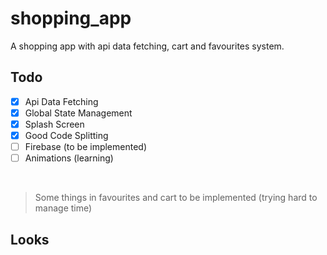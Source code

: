 # shopping_app

A shopping app with api data fetching, cart and favourites system.

## Todo

* [x] Api Data Fetching
* [x] Global State Management
* [x] Splash Screen
* [x] Good Code Splitting
* [ ] Firebase (to be implemented)
* [ ] Animations (learning)

<br>

> Some things in favourites and cart to be implemented (trying hard to manage time)

## Looks
